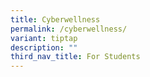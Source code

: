 ```yaml
---
title: Cyberwellness
permalink: /cyberwellness/
variant: tiptap
description: ""
third_nav_title: For Students
---
```


